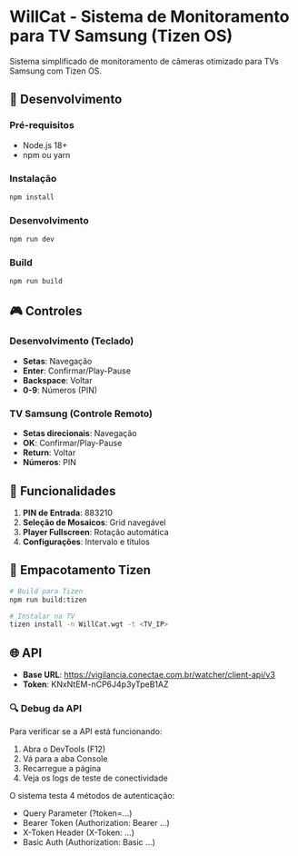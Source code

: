 # WillCat - Sistema de Monitoramento para TV Samsung (Tizen OS)

Sistema simplificado de monitoramento de câmeras otimizado para TVs Samsung com Tizen OS.

## 🚀 Desenvolvimento

### Pré-requisitos
- Node.js 18+
- npm ou yarn

### Instalação
```bash
npm install
```

### Desenvolvimento
```bash
npm run dev
```

### Build
```bash
npm run build
```

## 🎮 Controles

### Desenvolvimento (Teclado)
- **Setas**: Navegação
- **Enter**: Confirmar/Play-Pause
- **Backspace**: Voltar
- **0-9**: Números (PIN)

### TV Samsung (Controle Remoto)
- **Setas direcionais**: Navegação
- **OK**: Confirmar/Play-Pause
- **Return**: Voltar
- **Números**: PIN

## 📱 Funcionalidades

1. **PIN de Entrada**: 883210
2. **Seleção de Mosaicos**: Grid navegável
3. **Player Fullscreen**: Rotação automática
4. **Configurações**: Intervalo e títulos

## 🔧 Empacotamento Tizen

```bash
# Build para Tizen
npm run build:tizen

# Instalar na TV
tizen install -n WillCat.wgt -t <TV_IP>
```

## 🌐 API

- **Base URL**: https://vigilancia.conectae.com.br/watcher/client-api/v3
- **Token**: KNxNtEM-nCP6J4p3yTpeB1AZ

### 🔍 Debug da API

Para verificar se a API está funcionando:

1. Abra o DevTools (F12)
2. Vá para a aba Console
3. Recarregue a página
4. Veja os logs de teste de conectividade

O sistema testa 4 métodos de autenticação:
- Query Parameter (?token=...)
- Bearer Token (Authorization: Bearer ...)
- X-Token Header (X-Token: ...)
- Basic Auth (Authorization: Basic ...)